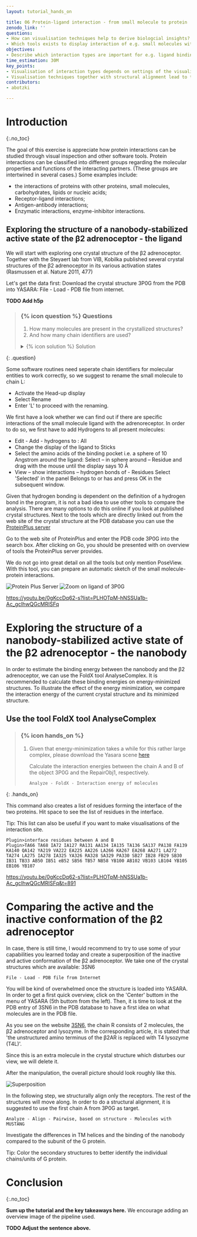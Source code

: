 ```yaml
---
layout: tutorial_hands_on

title: 06 Protein-ligand interaction - from small molecule to protein
zenodo_link: ''
questions:
- How can visualisation techniques help to derive biologcial insights?
- Which tools exists to display interaction of e.g. small molecules with proteins?
objectives:
- Describe which interaction types are important for e.g. ligand binding to a receptor.
time_estimation: 30M
key_points:
- Visualisation of interaction types depends on settings of the visualising tool.
- Visualisation techniques together with structural alignment lead to the discovery of biological insights.
contributors:
- abotzki

---
```



# Introduction
{:.no_toc}

<!-- This is a comment. -->

The goal of this exercise is appreciate how protein interactions can be studied through visual inspection and other software tools. Protein interactions can be classified into different groups regarding the molecular properties and functions of the interacting partners. (These groups are intertwined in several cases.) Some examples include:

- the interactions of proteins with other proteins, small molecules, carbohydrates, lipids or nucleic acids;
- Receptor-ligand interactions;
- Antigen-antibody interactions;
- Enzymatic interactions, enzyme-inhibitor interactions.

## Exploring the structure of a nanobody-stabilized active state of the β2 adrenoceptor - the ligand

We will start with exploring one crystal structure of the β2 adrenoceptor. Together with the Steyaert lab from VIB, Kobilka published several crystal structures of the β2 adrenoceptor in its various activation states (Rasmussen et al. Nature 2011, 477)

Let's get the data first: Download the crystal structure 3P0G from the PDB into YASARA: File - Load - PDB file from internet.

**TODO Add h5p**

> ### {% icon question %} Questions
>
> 1. How many molecules are present in the crystallized structures?
> 2. And how many chain identifiers are used?
>
> <details markdown="1">
> <summary>{% icon solution %} Solution
> </summary>
>
> 1. There are three molecules, chain A Beta-2 adrenergic receptor; Endolysin, chain B Camelid Antibody Fragment, and a small molecule ligand.
     Also have a look at PDBe [3P0G](https://www.ebi.ac.uk/pdbe/entry/pdb/3p0g) which gives a very nice overview of the structure and its composition.
> 2. Only two chain identifiers A and B. Sometimes, this leads to issues depending on the software you might want to use for downstream processing.
>
> </details>
>
>
{: .question}

Some software routines need seperate chain identifiers for molecular entities to work correctly, so we suggest to rename the small molecule to chain L:

- Activate the Head-up display
- Select Rename
- Enter 'L' to proceed with the renaming.

We first have a look whether we can find out if there are specific interactions of the small molecule ligand with the adrenoreceptor. In order to do so, we first have to add Hydrogens to all present molecules:

- Edit - Add - hydrogens to : All
- Change the display of the ligand to Sticks
- Select the amino acids of the binding pocket i.e. a sphere of 10 Angstrom around the ligand: Select – in sphere around – Residue and drag with the mouse until the display says 10 Å
- View – show interactions – hydrogen bonds of - Residues Select 'Selected' in the panel Belongs to or has and press OK in the subsequent window.

Given that hydrogen bonding is dependent on the definition of a hydrogen bond in the program, it is not a bad idea to use other tools to compare the analysis. There are many options to do this online if you look at published crystal structures. Next to the tools which are directly linked out from the web site of the crystal structure at the PDB database you can use the [ProteinPlus server](http://proteinsplus.zbh.uni-hamburg.de/)

Go to the web site of ProteinPlus and enter the PDB code 3P0G into the search box. After clicking on Go, you should be presented with on overview of tools the ProteinPlus server provides.

We do not go into great detail on all the tools but only mention PoseView. With this tool, you can prepare an automatic sketch of the small molecule-protein interactions.

![Protein Plus Server](../../images/ProteinPlusPoseView.png "Overview of 3P0G")
![Zoom on ligand of 3P0G](../../images/3P0G_A_PoseView_Input.png "Zoom on ligand co-crystallized with 3P0G")

https://youtu.be/0gKccDq62-s?list=PLHOTpM-hNSSUa1b-Ac_gcIhwQGcMRISFq


# Exploring the structure of a nanobody-stabilized active state of the β2 adrenoceptor - the nanobody

In order to estimate the binding energy between the nanobody and the β2 adrenoceptor, we can use the FoldX tool AnalyseComplex. It is recommended to calculate these binding energies on energy-minimized structures. To illustrate the effect of the energy minimization, we compare the interaction energy of the current crystal structure and its minimized structure.


## Use the tool FoldX tool AnalyseComplex

> ### {% icon hands_on %}
>
> 1. Given that energy-minimization takes a while for this rather large complex,
>     please download the Yasara scene [here](http://data.bits.vib.be/pub/trainingen/PSA/3P0G_1.sce)  
>    
>    Calculate the interaction energies between the chain A and B of the object 3P0G
>    and the RepairObj1, respectively.
>
>    ```
>    Analyze - FoldX - Interaction energy of molecules
>    ```
{: .hands_on}

This command also creates a list of residues forming the interface of the two proteins. Hit space to see the list of residues in the interface.

Tip: This list can also be useful if you want to make visualisations of the interaction site.

```
Plugin>interface residues between A and B
Plugin>TA66 TA68 IA72 IA127 RA131 AA134 IA135 TA136 SA137 PA138 FA139 KA140 QA142 YA219 VA222 EA225 AA226 LA266 KA267 EA268 AA271 LA272 TA274 LA275 IA278 IA325 YA326 RA328 SA329 PA330 SB27 IB28 FB29 SB30 IB31 TB33 AB50 IB51 eB52 SB56 TB57 NB58 YB100 AB102 VB103 LB104 YB105 EB106 YB107
```

https://youtu.be/0gKccDq62-s?list=PLHOTpM-hNSSUa1b-Ac_gcIhwQGcMRISFq&t=891

# Comparing the active and the inactive conformation of the β2 adrenoceptor

In case, there is still time, I would recommend to try to use some of your capabilities you learned today and create a superposition of the inactive and active conformation of the β2 adrenoceptor. We take one of the crystal structures which are available: 3SN6

```
File - Load - PDB file from Internet
```

You will be kind of overwhelmed once the structure is loaded into YASARA. In order to get a first quick overview, click on the 'Center' buttom in the menu of YASARA (5th buttom from the left). Then, it is time to look at the PDB entry of 3SN6 in the PDB database to have a first idea on what molecules are in the PDB file.

As you see on the website [3SN6](http://www.rcsb.org/pdb/explore/explore.do?structureId=3SN6i), the chain R consists of 2 molecules, the β2 adrenoceptor and lysozyme.
In the corresponding article, it is stated that 'the unstructured amino terminus of the β2AR is replaced with T4 lysozyme (T4L)'.

Since this is an extra molecule in the crystal structure which disturbes our view, we will delete it.

After the manipulation, the overall picture should look roughly like this.

![Superposition](../../images/3SN6_withoutLysozyme.png "Overview of 3SN6 without lysozyme")

In the following step, we structurally align only the receptors. The rest of the structures will move along. In order to do a structural alignment, it is suggested to use the first chain A from 3P0G as target.


```
Analyze - Align - Pairwise, based on structure - Molecules with MUSTANG
```

Investigate the differences in TM helices and the binding of the nanobody compared to the subunit of the G protein.

Tip: Color the secondary structures to better identify the individual chains/units of G protein.

# Conclusion
{:.no_toc}

**Sum up the tutorial and the key takeaways here.** We encourage adding an overview image of the
pipeline used.

**TODO Adjust the sentence above.**
